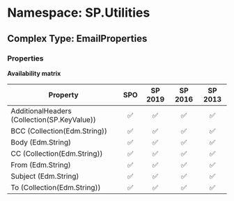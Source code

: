 # Namespace: SP.Utilities

## Complex Type: EmailProperties

### Properties

**Availability matrix**

Property | SPO | SP 2019 | SP 2016 | SP 2013
----------|:---:|:-------:|:-------:|:-------:
AdditionalHeaders (Collection(SP.KeyValue)) | ✅ | ✅ | ✅ | ✅
BCC (Collection(Edm.String)) | ✅ | ✅ | ✅ | ✅
Body (Edm.String) | ✅ | ✅ | ✅ | ✅
CC (Collection(Edm.String)) | ✅ | ✅ | ✅ | ✅
From (Edm.String) | ✅ | ✅ | ✅ | ✅
Subject (Edm.String) | ✅ | ✅ | ✅ | ✅
To (Collection(Edm.String)) | ✅ | ✅ | ✅ | ✅